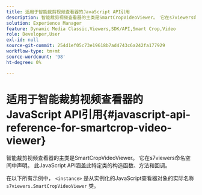```yaml
---
title: 适用于智能裁剪视频查看器的JavaScript API引用
description: 智能裁剪视频查看器的主类是SmartCropVideoViewer。 它在s7viewers命名空间中声明。 此JavaScript API涵盖此特定类的构造函数、方法和回调。
solution: Experience Manager
feature: Dynamic Media Classic,Viewers,SDK/API,Smart Crop,Video
role: Developer,User
exl-id: null
source-git-commit: 254d1ef05c73e19618b7ad4743c6a242fa177929
workflow-type: tm+mt
source-wordcount: '98'
ht-degree: 0%

---
```


# 适用于智能裁剪视频查看器的JavaScript API引用{#javascript-api-reference-for-smartcrop-video-viewer}

智能裁剪视频查看器的主类是SmartCropVideoViewer。 它在s7viewers命名空间中声明。 此JavaScript API涵盖此特定类的构造函数、方法和回调。

在以下所有示例中， `<instance>` 是从实例化的JavaScript查看器对象的实际名称 `s7viewers.SmartCropVideoViewer` 类。
